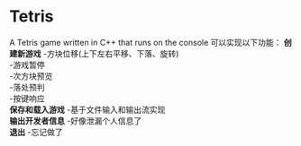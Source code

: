 # Tetris
A Tetris game written in C++ that runs on the console
可以实现以下功能：
**创建新游戏** 
-方块位移(上下左右平移、下落、旋转)  
-游戏暂停  
-次方块预览  
-落处预判  
-按键响应  
**保存和载入游戏** 
-基于文件输入和输出流实现  
**输出开发者信息** 
-好像泄漏个人信息了  
**退出** 
-忘记做了  
